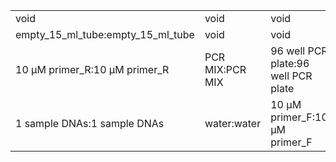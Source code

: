 ||||
|----|----|----|
|void|void|void|
|empty_15_ml_tube:empty_15_ml_tube|void|void|
|10 μM primer_R:10 μM primer_R|PCR MIX:PCR MIX|96 well PCR plate:96 well PCR plate|
|1 sample DNAs:1 sample DNAs|water:water|10 μM primer_F:10 μM primer_F|
